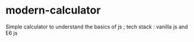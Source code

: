 # modern-calculator
Simple calculator to understand the basics of js ; tech stack : vanilla js and E6 js
